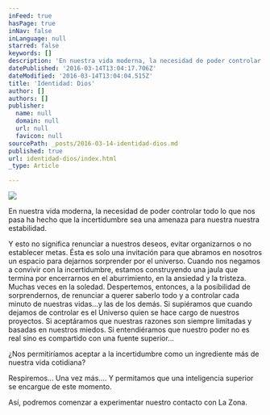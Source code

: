 ```yaml
---
inFeed: true
hasPage: true
inNav: false
inLanguage: null
starred: false
keywords: []
description: 'En nuestra vida moderna, la necesidad de poder controlar todo lo que nos pasa ha hecho que la incertidumbre sea una amenaza para nuestra nuestra estabilidad. '
datePublished: '2016-03-14T13:04:17.706Z'
dateModified: '2016-03-14T13:04:04.515Z'
title: 'Identidad: Dios'
author: []
authors: []
publisher:
  name: null
  domain: null
  url: null
  favicon: null
sourcePath: _posts/2016-03-14-identidad-dios.md
published: true
url: identidad-dios/index.html
_type: Article

---
```

![](https://the-grid-user-content.s3-us-west-2.amazonaws.com/43e30f62-4326-4f23-9ab5-504ea03cf59e.jpg)

En nuestra vida moderna, la necesidad de poder controlar todo lo que nos pasa ha hecho que la incertidumbre sea una amenaza para nuestra nuestra estabilidad. 

Y esto no significa renunciar a nuestros deseos, evitar organizarnos o no establecer metas. Ésta es solo una invitación para que abramos en nosotros un espacio para dejarnos sorprender por el universo. Cuando nos negamos a convivir con la incertidumbre, estamos construyendo una jaula que termina por encerrarnos en el aburrimiento, en la ansiedad y la tristeza. Muchas veces en la soledad. Despertemos, entonces, a la posibilidad de sorprendernos, de renunciar a querer saberlo todo y a controlar cada minuto de nuestras vidas...y las de los demás. Si supiéramos que cuando dejamos de controlar es el Universo quien se hace cargo de nuestros proyectos. Si aceptáramos que nuestras razones son siempre limitadas y basadas en nuestros miedos. Si entendiéramos que nuestro poder no es real sino es compartido con una fuente superior... 

¿Nos permitiríamos aceptar a la incertidumbre como un ingrediente más de nuestra vida cotidiana? 

Respiremos... Una vez más.... Y permitamos que una inteligencia superior se encargue de este momento. 

Así, podremos comenzar a experimentar nuestro contacto con La Zona.